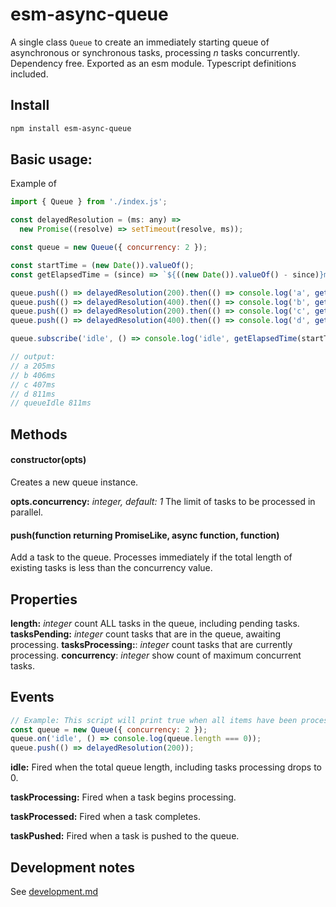 # esm-async-queue
A single class `Queue` to create an immediately starting queue of asynchronous or synchronous tasks, processing *n* tasks concurrently. Dependency free. Exported as an esm module. Typescript definitions included.

## Install
```bash
npm install esm-async-queue
```

## Basic usage:

Example of 

```javascript
import { Queue } from './index.js';

const delayedResolution = (ms: any) =>
  new Promise((resolve) => setTimeout(resolve, ms));

const queue = new Queue({ concurrency: 2 });

const startTime = (new Date()).valueOf();
const getElapsedTime = (since) => `${((new Date()).valueOf() - since)}ms`;

queue.push(() => delayedResolution(200).then(() => console.log('a', getElapsedTime(startTime))));
queue.push(() => delayedResolution(400).then(() => console.log('b', getElapsedTime(startTime))));
queue.push(() => delayedResolution(200).then(() => console.log('c', getElapsedTime(startTime))));
queue.push(() => delayedResolution(400).then(() => console.log('d', getElapsedTime(startTime))));

queue.subscribe('idle', () => console.log('idle', getElapsedTime(startTime)));

// output:
// a 205ms
// b 406ms
// c 407ms
// d 811ms
// queueIdle 811ms
```

## Methods

#### constructor(opts)
Creates a new queue instance.

**opts.concurrency:** *integer, default: 1* The limit of tasks to be processed in parallel.

#### push(function returning PromiseLike, async function, function)
Add a task to the queue. Processes immediately if the total length of existing tasks is less than the concurrency value.

## Properties
**length:** *integer* count ALL tasks in the queue, including pending tasks.
**tasksPending:** *integer* count tasks that are in the queue, awaiting processing.
**tasksProcessing:**: *integer* count tasks that are currently processing.
**concurrency**: *integer* show count of maximum concurrent tasks.

## Events
```javascript
// Example: This script will print true when all items have been processed (after 200ms).
const queue = new Queue({ concurrency: 2 });
queue.on('idle', () => console.log(queue.length === 0));
queue.push(() => delayedResolution(200));
```

**idle:** Fired when the total queue length, including tasks processing drops to 0.

**taskProcessing:** Fired when a task begins processing.

**taskProcessed:** Fired when a task completes.

**taskPushed:** Fired when a task is pushed to the queue.

## Development notes
See [development.md](./development.md)
